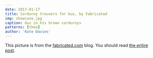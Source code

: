 ```yaml
---
date: 2017-01-17
title: Corduroy trousers for Gus, by Fabricated
img: showcase.jpg
caption: Gus in his brown corduroys
patterns: [theo]
author: 'Kate Davies'
---
```


This picture is from the [fabricated.com](http://fabrickated.com/) blog. 
You should read [the entire post](http://fabrickated.com/2017/01/21/manswap-7-finishing-the-brown-corduroy-trousers/).
